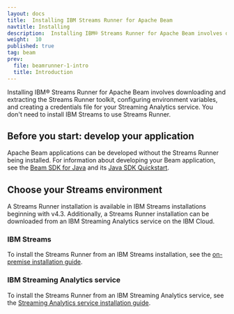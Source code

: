 ```yaml
---
layout: docs
title:  Installing IBM Streams Runner for Apache Beam
navtitle: Installing
description:  Installing IBM® Streams Runner for Apache Beam involves downloading and extracting the Streams Runner toolkit, configuring environment variables, and creating a credentials file for your Streaming Analytics service.
weight:  10
published: true
tag: beam
prev:
  file: beamrunner-1-intro
  title: Introduction
---
```


Installing IBM® Streams Runner for Apache Beam involves downloading and extracting the Streams Runner toolkit, configuring environment variables, and creating a credentials file for your Streaming Analytics service. You don't need to install IBM Streams to use Streams Runner.

## Before you start: develop your application
Apache Beam applications can be developed without the Streams Runner being installed. For information about developing your Beam application, see the [Beam SDK for Java](https://beam.apache.org/documentation/sdks/java/) and its [Java SDK Quickstart](https://beam.apache.org/get-started/quickstart-java/).

## Choose your Streams environment
A Streams Runner installation is available in IBM Streams installations beginning with v4.3. Additionally, a Streams Runner installation can be downloaded from an IBM Streaming Analytics service on the IBM Cloud.

### IBM Streams
To install the Streams Runner from an IBM Streams installation, see the [on-premise installation guide](../beamrunner-2a-onprem).

### IBM Streaming Analytics service
To install the Streams Runner from an IBM Streaming Analytics service, see the [Streaming Analytics service installation guide](../beamrunner-2b-sas).
